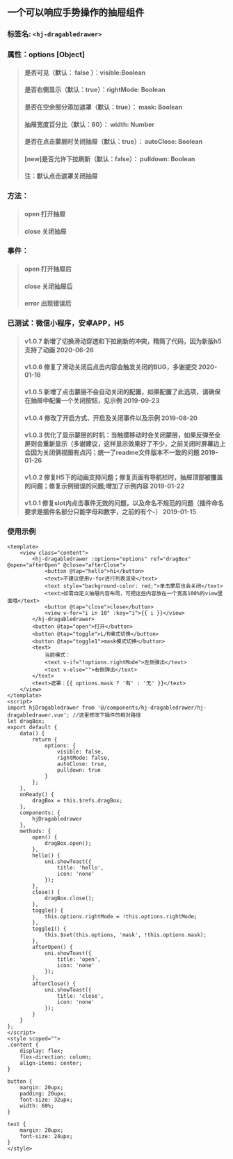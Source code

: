 ## 一个可以响应手势操作的抽屉组件
### 标签名: ```<hj-dragabledrawer>```

### 属性：options [Object] 
>#### 是否可见（默认： false ）：visible:Boolean 
>#### 是否右侧显示（默认：true）：rightMode: Boolean 
>#### 是否在空余部分添加遮罩（默认：true）： mask: Boolean 
>#### 抽屉宽度百分比（默认：60）： width: Number 
>#### 是否在点击蒙层时关闭抽屉（默认：true）： autoClose: Boolean 
>#### [new]是否允许下拉刷新（默认：false）： pulldown: Boolean 
>#### 注：默认点击遮罩关闭抽屉

### 方法：
>#### open 打开抽屉
>#### close 关闭抽屉

### 事件：
>#### open 打开抽屉后
>#### close 关闭抽屉后
>#### error 出现错误后

### 已测试：微信小程序，安卓APP，H5
>#### v1.0.7 新增了切换滑动穿透和下拉刷新的冲突，精简了代码，因为新版h5支持了动画 2020-06-26
>#### v1.0.6 修复了滑动关闭后点击内容会触发关闭的BUG，多谢提交 2020-01-16
>#### v1.0.5 新增了点击蒙层不会自动关闭的配置，如果配置了此选项，请确保在抽屉中配置一个关闭按钮，见示例 2019-09-23
>#### v1.0.4 修改了开启方式、开启及关闭事件以及示例 2019-08-20
>#### v1.0.3 优化了显示蒙层的时机：当触摸移动时会关闭蒙层，如果反弹至全屏则会重新显示（多谢建议，这样显示效果好了不少，之前关闭时屏幕边上会因为关闭俩视图有点闪；统一了readme文件版本不一致的问题 2019-01-26
>#### v1.0.2 修复H5下的动画支持问题；修复页面有导航栏时，抽屉顶部被覆盖的问题；修复示例错误的问题;增加了示例内容 2019-01-22
>#### v1.0.1 修复slot内点击事件无效的问题，以及命名不规范的问题（插件命名要求是插件名部分只能字母和数字，之前的有个-） 2019-01-15

### 使用示例

```
<template>
	<view class="content">
		<hj-dragabledrawer :options="options" ref="dragBox" @open="afterOpen" @close="afterClose">
			<button @tap="hello">hi</button>
			<text>不建议使用v-for进行列表渲染</text>
			<text style="background-color: red;">单击蒙层也会关闭</text>
			<text>如需自定义抽屉内容布局，可把这些内容放在一个宽高100%的view里面哦</text>
			<button @tap="close">close</button>
			<view v-for="i in 10" :key="i">{{ i }}</view>
		</hj-dragabledrawer>
		<button @tap="open">打开</button>
		<button @tap="toggle">L/R模式切换</button>
		<button @tap="toggle1">mask模式切换</button>
		<text>
			当前模式：
			<text v-if="!options.rightMode">左侧弹出</text>
			<text v-else="">右侧弹出</text>
		</text>
		<text>遮罩：{{ options.mask ? '有' : '无' }}</text>
	</view>
</template>
<script>
import hjDragabledrawer from '@/components/hj-dragabledrawer/hj-dragabledrawer.vue'; //这里修改下插件的相对路径
let dragBox;
export default {
	data() {
		return {
			options: {
				visible: false,
				rightMode: false,
				autoClose: true,
				pulldown: true
			}
		};
	},
	onReady() {
		dragBox = this.$refs.dragBox;
	},
	components: {
		hjDragabledrawer
	},
	methods: {
		open() {
			dragBox.open();
		},
		hello() {
			uni.showToast({
				title: 'hello',
				icon: 'none'
			});
		},
		close() {
			dragBox.close();
		},
		toggle() {
			this.options.rightMode = !this.options.rightMode;
		},
		toggle1() {
			this.$set(this.options, 'mask', !this.options.mask);
		},
		afterOpen() {
			uni.showToast({
				title: 'open',
				icon: 'none'
			});
		},
		afterClose() {
			uni.showToast({
				title: 'close',
				icon: 'none'
			});
		}
	}
};
</script>
<style scoped="">
.content {
	display: flex;
	flex-direction: column;
	align-items: center;
}

button {
	margin: 20upx;
	padding: 20upx;
	font-size: 32upx;
	width: 60%;
}

text {
	margin: 20upx;
	font-size: 24upx;
}
</style>
```